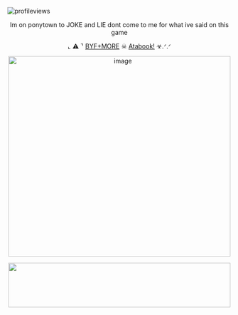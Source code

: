 ![profileviews](https://komarev.com/ghpvc/?username=shinobiyaoi&color=1e244d&label=ninjafujos&style=plastic)

 <p align="center"> Im on ponytown to JOKE and LIE dont come to me for what ive said on this game

<p align="center">
 ⌞ ⚠ ⌝ <a href="https://rentry.co/teamobikaka">BYF+MORE</a> ☠︎︎  <a href="https://jinchuriki.atabook.org">Atabook!</a> ☣︎.ᐟ.ᐟ 
</p>

<p align="center"> <img width="500" height="450" src="https://pbs.twimg.com/media/FzWlD96aIAAWFw2?format=jpg"name=large"<img width="1230" height="1230" alt="image" src="https://github.com/user-attachments/assets/29f84356-4e29-470e-b2ae-8541eacc11e9" />



<p align="center"> <img width="500" height="100" src="https://64.media.tumblr.com/b5479027dc5a35e79c073eaaca780b49/e289a2620bfd53d4-65/s640x960/7af395123c14a4c7a9a178d6a4fb3c705d897722.gif">
 
